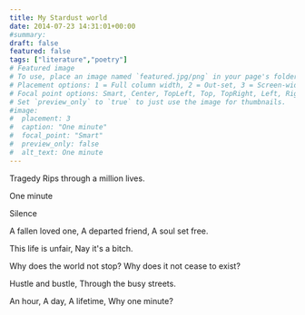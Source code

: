 ```yaml
---
title: My Stardust world
date: 2014-07-23 14:31:01+00:00
#summary:
draft: false
featured: false
tags: ["literature","poetry"]
# Featured image
# To use, place an image named `featured.jpg/png` in your page's folder.
# Placement options: 1 = Full column width, 2 = Out-set, 3 = Screen-width
# Focal point options: Smart, Center, TopLeft, Top, TopRight, Left, Right, BottomLeft, Bottom, BottomRight
# Set `preview_only` to `true` to just use the image for thumbnails.
#image:
#  placement: 3
#  caption: "One minute"
#  focal_point: "Smart"
#  preview_only: false
#  alt_text: One minute
---
```


Tragedy
Rips through a million lives.

One minute

Silence

A fallen loved one,
A departed friend,
A soul set free.

<!-- more -->

This life is unfair,
Nay it's a bitch.

Why does the world not stop?
Why does it not cease to exist?

Hustle and bustle,
Through the busy streets.

An hour,
A day,
A lifetime,
Why one minute?
